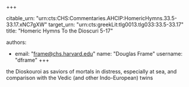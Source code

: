 +++


citable_urn: "urn:cts:CHS:Commentaries.AHCIP:HomericHymns.33.5-33.17.xNC7gXW"
target_urn: "urn:cts:greekLit:tlg0013.tlg033:33.5-33.17"
title: "Homeric Hymns To the Dioscuri 5-17"

authors:
- email: "frame@chs.harvard.edu"
  name: "Douglas Frame"
  username: "dframe"
+++

<p>the Dioskouroi as saviors of mortals in distress, especially at sea, and comparison with the Vedic (and other Indo-European) twins</p>